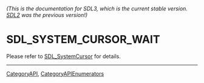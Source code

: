 ###### (This is the documentation for SDL3, which is the current stable version. [SDL2](https://wiki.libsdl.org/SDL2/) was the previous version!)
# SDL_SYSTEM_CURSOR_WAIT

Please refer to [SDL_SystemCursor](SDL_SystemCursor) for details.

----
[CategoryAPI](CategoryAPI), [CategoryAPIEnumerators](CategoryAPIEnumerators)


